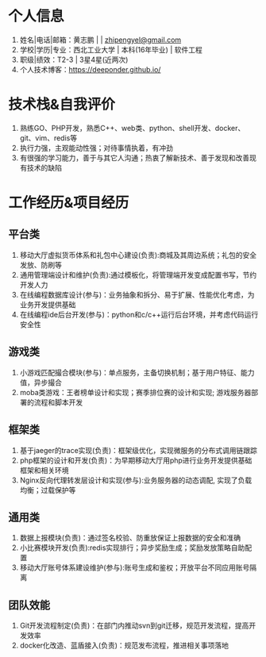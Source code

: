 # 个人信息
1. 姓名|电话|邮箱：黄志鹏 | | zhipengyel@gmail.com
2. 学校|学历|专业：西北工业大学 | 本科(16年毕业) | 软件工程
3. 职级|绩效：T2-3 | 3星4星(近两次)
4. 个人技术博客：https://deeponder.github.io/
# 技术栈&自我评价
1. 熟练GO、PHP开发，熟悉C++、web类、python、shell开发、docker、git、vim、redis等
2. 执行力强，主观能动性强；对待事情执着，有冲劲
3. 有很强的学习能力，善于与其它人沟通；热衷了解新技术、善于发现和改善现有技术的缺陷
# 工作经历&项目经历
## 平台类
1. 移动大厅虚拟货币体系和礼包中心建设(负责):商城及其周边系统；礼包的安全发放、防刷等
2. 通用管理端设计和维护(负责):通过模板化，将管理端开发变成配置书写，节约开发人力
3. 在线编程数据库设计(参与)：业务抽象和拆分、易于扩展、性能优化考虑，为业务开发提供基础
4. 在线编程ide后台开发(参与)：python和c/c++运行后台环境，并考虑代码运行安全性
## 游戏类
1. 小游戏匹配撮合模块(参与)：单点服务，主备切换机制；基于用户特征、能力值，异步撮合
2. moba类游戏：王者榜单设计和实现；赛季排位赛的设计和实现; 游戏服务器部署的流程和脚本开发
## 框架类
1. 基于jaeger的trace实现(负责)：框架级优化，实现微服务的分布式调用链跟踪
2. php框架的设计和开发(负责)：为早期移动大厅用php进行业务开发提供基础框架和相关环境
3. Nginx反向代理转发层设计和实现(参与):业务服务器的动态调配, 实现了负载均衡；过载保护等
## 通用类
1. 数据上报模块(负责)：通过签名校验、防重放保证上报数据的安全和准确
2. 小比赛模块开发(负责):redis实现排行；异步奖励生成；奖励发放策略自助配置
3. 移动大厅账号体系建设维护(参与):账号生成和鉴权；开放平台不同应用账号隔离
## 团队效能
1. Git开发流程制定(负责)：在部门内推动svn到git迁移，规范开发流程，提高开发效率
2. docker化改造、蓝盾接入(负责)：规范发布流程，推进相关事项落地

